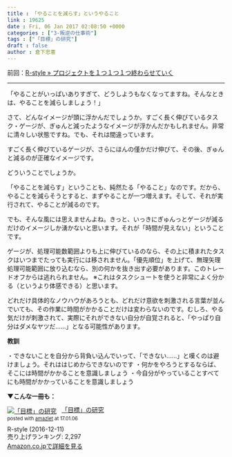 ```yaml
---
title : 「やることを減らす」というやること
link : 19625
date : Fri, 06 Jan 2017 02:08:50 +0000
categories : ["3-叛逆の仕事術"]
tags : ["「目標」の研究"]
draft : false
author : 倉下忠憲
---
```


前回：<a href="https://rashita.net/blog/?p=19621">R-style » プロジェクトを１つ１つ１つ終わらせていく</a>

<hr />

「やることがいっぱいありすぎて、どうしようもなくなってますね。そんなときは、やることを減らしましょう！」

さて、どんなイメージが頭に浮かんだでしょうか。すごく長く伸びているタスク・ゲージが、ぎゅんと減ったようなイメージが浮かんだかもしれません。非常に清々しい状態ですね。でも、それは間違っています。

すごく長く伸びているゲージが、さらにほんの僅かだけ伸びて、その後、ぎゅんと減るのが正確なイメージです。

どういうことでしょうか。

「やることを減らす」ということも、純然たる「やること」なのです。だから、やることを減らそうとすると、まずやることが一つ増えます。そして、それが実行されて、やることが減るのです。

でも、そんな風には思えませんよね。きっと、いっきにぎゅんっとゲージが減るだけのイメージしか湧かないと思います。それが「時間が見えない」ということです。

ゲージが、処理可能数範囲よりも上に伸びているのなら、その上に積まれたタスクはいつまでたっても実行には移されません。「優先順位」を上げて、無理矢理処理可能範囲に放り込むなら、別の何かを抜き出す必要があります。このトレードオフからは逃れられません。
※これはタスクシュートを使うと非常によく分かる（というより体感できる）と思います。

どれだけ具体的なノウハウがあろうとも、どれだけ意欲を刺激される言葉が並んでいても、その作業に時間がかかることだけは変わらないのです。むしろ、やる気だけが刺激されて、実際にそれができない自分が自覚されると、「やっぱり自分はダメなヤツだ……」となる可能性があります。

<strong>教訓</strong>

・できないことを自分から背負い込んでいって、「できない……」と嘆くのは避けましょう。それははじめからできないのです
・何かをやろうとするならば、そこには時間がかかることを意識しましょう
・今自分がやっていることすべてにも時間がかかっていることを意識しましょう

<strong>▼こんな一冊も：</strong>

<div class="amazlet-box" style="margin-bottom:0px;"><div class="amazlet-image" style="float:left;margin:0px 12px 1px 0px;"><a href="http://www.amazon.co.jp/exec/obidos/ASIN/B01MXXFY28/rashita1000-22/ref=nosim/" name="amazletlink" target="_blank"><img src="https://images-fe.ssl-images-amazon.com/images/I/410t4sR1ziL._SL160_.jpg" alt="「目標」の研究" style="border: none;" /></a></div><div class="amazlet-info" style="line-height:120%; margin-bottom: 10px"><div class="amazlet-name" style="margin-bottom:10px;line-height:120%"><a href="http://www.amazon.co.jp/exec/obidos/ASIN/B01MXXFY28/rashita1000-22/ref=nosim/" name="amazletlink" target="_blank">「目標」の研究</a><div class="amazlet-powered-date" style="font-size:80%;margin-top:5px;line-height:120%">posted with <a href="http://www.amazlet.com/" title="amazlet" target="_blank">amazlet</a> at 17.01.06</div></div><div class="amazlet-detail">R-style (2016-12-11)<br />売り上げランキング: 2,297<br /></div><div class="amazlet-sub-info" style="float: left;"><div class="amazlet-link" style="margin-top: 5px"><a href="http://www.amazon.co.jp/exec/obidos/ASIN/B01MXXFY28/rashita1000-22/ref=nosim/" name="amazletlink" target="_blank">Amazon.co.jpで詳細を見る</a></div></div></div><div class="amazlet-footer" style="clear: left"></div></div>


